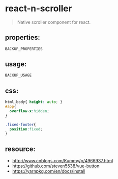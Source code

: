 # react-n-scroller
> Native scroller component for react.


## properties:
```javascript
BACKUP_PROPERTIES
```

## usage:
```jsx
BACKUP_USAGE
```

## css:
```css
html,body{ height: auto; }
#app{
  overflow-x:hidden;
}

.fixed-footer{
  position:fixed;
}
```


## resource:
+ http://www.cnblogs.com/Kummy/p/4966937.html
+ https://github.com/steven5538/vue-button
+ https://yarnpkg.com/en/docs/install

